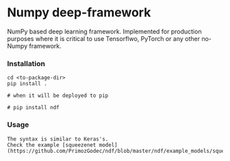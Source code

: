 # Numpy deep-framework

NumPy based deep learning framework. Implemented for production purposes where
it is critical to use Tensorflwo, PyTorch or any other no-Numpy framework.

### Installation

    cd <to-package-dir>
    pip install .

    # when it will be deployed to pip

    # pip install ndf

### Usage

    The syntax is similar to Keras's.
    Check the example [squeezenet model](https://github.com/PrimozGodec/ndf/blob/master/ndf/example_models/squeezenet.py).
